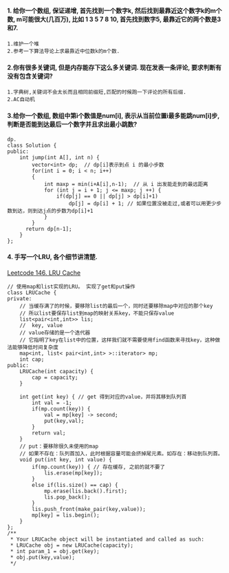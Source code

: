 #### 1. 给你一个数组, 保证递增, 首先找到一个数字k, 然后找到最靠近这个数字k的m个数, m可能很大(几百万), 比如 1 3 5 7 8  10, 首先找到数字5, 最靠近它的两个数是3和7.
```
1.维护一个堆
2.参考一下算法导论上求最靠近中位数k的m个数.
```
#### 2.你有很多关键词, 但是内存能存下这么多关键词. 现在发表一条评论, 要求判断有没有包含关键词?
```
1.字典树,关键词不会太长而且相同前缀短,匹配的时候跑一下评论的所有后缀.
2.AC自动机
```
#### 3.给你一个数组, 数组中第i个数值是num[i], 表示从当前位置i最多能跳num[i]步, 判断是否能到达最后一个数字并且求出最小跳数?
```
dp.
class Solution {
public:
    int jump(int A[], int n) {
        vector<int> dp;  // dp[i]表示到点 i 的最小步数
        for(int i = 0; i < n; i++)
        {
            int maxp = min(i+A[i],n-1);  // 从 i 出发能走到的最远距离
            for (int j = i + 1; j <= maxp; j ++) {
                if(dp[j] == 0 || dp[j] > dp[i]+1)
                    dp[j] = dp[i] + 1; // 如果位置没被走过,或者可以用更少步数到达，则到达j点的步数为dp[i]+1
            }
        }
      return dp[n-1];       
    }
};
```
#### 4. 手写一个LRU, 各个细节讲清楚.
[Leetcode 146. LRU Cache](https://leetcode.com/problems/lru-cache/description/)
```
// 使用map和list实现的LRU。 实现了get和put操作
class LRUCache {
private: 
    // 当缓存满了的时候，要移除list的最后一个，同时还要移除map中对应的那个key
    // 所以list要保存list到map的映射关系key，不能只保存value
    list<pair<int,int>> lis;
    //  key, value
    // value存储的是一个迭代器
    // 它指明了key在list中的位置，这样我们就不需要使用find函数来寻找key，这种做法能够降低时间复杂度
    map<int, list< pair<int,int> >::iterator> mp; 
    int cap;
public:
    LRUCache(int capacity) {
        cap = capacity;
    }
    
    int get(int key) { // get 得到对应的value，并将其移到队列首
        int val = -1;
        if(mp.count(key)) {
            val = mp[key] -> second;
            put(key,val);
        }
        return val;
    }
    // put：要移除很久未使用的map
    // 如果不存在：队列首加入，此时根据容量可能会挤掉尾元素。如存在：移动到队列首。
    void put(int key, int value) {
        if(mp.count(key)) { // 存在缓存, 之前的就不要了
            lis.erase(mp[key]);
        }
        else if(lis.size() == cap) {
            mp.erase(lis.back().first);
            lis.pop_back();
        }
        lis.push_front(make_pair(key,value));
        mp[key] = lis.begin();  
    }
};
/**
 * Your LRUCache object will be instantiated and called as such:
 * LRUCache obj = new LRUCache(capacity);
 * int param_1 = obj.get(key);
 * obj.put(key,value);
 */
```
